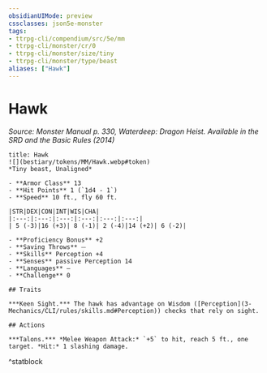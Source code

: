 ```yaml
---
obsidianUIMode: preview
cssclasses: json5e-monster
tags:
- ttrpg-cli/compendium/src/5e/mm
- ttrpg-cli/monster/cr/0
- ttrpg-cli/monster/size/tiny
- ttrpg-cli/monster/type/beast
aliases: ["Hawk"]
---
```

# Hawk
*Source: Monster Manual p. 330, Waterdeep: Dragon Heist. Available in the <span title='Systems Reference Document (5.1)'>SRD</span> and the Basic Rules (2014)*  

```ad-statblock
title: Hawk
![](bestiary/tokens/MM/Hawk.webp#token)
*Tiny beast, Unaligned*

- **Armor Class** 13
- **Hit Points** 1 (`1d4 - 1`)
- **Speed** 10 ft., fly 60 ft.

|STR|DEX|CON|INT|WIS|CHA|
|:---:|:---:|:---:|:---:|:---:|:---:|
| 5 (-3)|16 (+3)| 8 (-1)| 2 (-4)|14 (+2)| 6 (-2)|

- **Proficiency Bonus** +2
- **Saving Throws** ⏤
- **Skills** Perception +4
- **Senses** passive Perception 14
- **Languages** —
- **Challenge** 0

## Traits

***Keen Sight.*** The hawk has advantage on Wisdom ([Perception](3-Mechanics/CLI/rules/skills.md#Perception)) checks that rely on sight.

## Actions

***Talons.*** *Melee Weapon Attack:* `+5` to hit, reach 5 ft., one target. *Hit:* 1 slashing damage.
```
^statblock